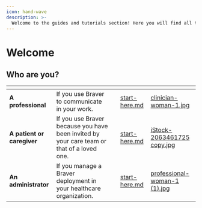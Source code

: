 ```yaml
---
icon: hand-wave
description: >-
  Welcome to the guides and tutorials section! Here you will find all the material to guide you step-by-step in using the Braver platform.
---
```


# Welcome

## Who are you?

<table data-view="cards"><thead><tr><th></th><th></th><th></th><th data-hidden data-card-target data-type="content-ref"></th><th data-hidden data-card-cover data-type="files"></th></tr></thead><tbody><tr><td><strong>A professional</strong></td><td>If you use Braver to communicate in your work.</td><td></td><td><a href="for-professionals/start-here.md">start-here.md</a></td><td><a href=".gitbook/assets/clinician-woman-1.jpg">clinician-woman-1.jpg</a></td></tr><tr><td><strong>A patient or caregiver</strong></td><td>If you use Braver because you have been invited by your care team or that of a loved one.</td><td></td><td><a href="for-patients-and-caregivers/start-here.md">start-here.md</a></td><td><a href=".gitbook/assets/iStock-2063461725 copy.jpg">iStock-2063461725 copy.jpg</a></td></tr><tr><td><strong>An administrator</strong></td><td>If you manage a Braver deployment in your healthcare organization.</td><td></td><td><a href="for-administrators/start-here.md">start-here.md</a></td><td><a href=".gitbook/assets/professional-woman-1 (1).jpg">professional-woman-1 (1).jpg</a></td></tr></tbody></table>